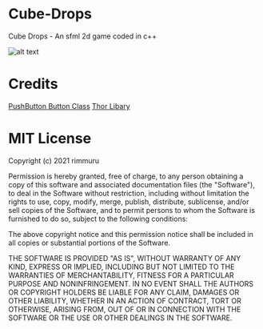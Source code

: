 # Cube-Drops
Cube Drops - An sfml 2d game coded in c++

![alt text](https://i.imgur.com/kKgxFZG.png)

# Credits
[PushButton Button Class](https://github.com/pushbuttonreceivecode "pushbutton")
[Thor Libary](https://bromeon.ch/libraries/thor/download/index.html "Thor")

# MIT License

Copyright (c) 2021 rimmuru

Permission is hereby granted, free of charge, to any person obtaining a copy
of this software and associated documentation files (the "Software"), to deal
in the Software without restriction, including without limitation the rights
to use, copy, modify, merge, publish, distribute, sublicense, and/or sell
copies of the Software, and to permit persons to whom the Software is
furnished to do so, subject to the following conditions:

The above copyright notice and this permission notice shall be included in all
copies or substantial portions of the Software.

THE SOFTWARE IS PROVIDED "AS IS", WITHOUT WARRANTY OF ANY KIND, EXPRESS OR
IMPLIED, INCLUDING BUT NOT LIMITED TO THE WARRANTIES OF MERCHANTABILITY,
FITNESS FOR A PARTICULAR PURPOSE AND NONINFRINGEMENT. IN NO EVENT SHALL THE
AUTHORS OR COPYRIGHT HOLDERS BE LIABLE FOR ANY CLAIM, DAMAGES OR OTHER
LIABILITY, WHETHER IN AN ACTION OF CONTRACT, TORT OR OTHERWISE, ARISING FROM,
OUT OF OR IN CONNECTION WITH THE SOFTWARE OR THE USE OR OTHER DEALINGS IN THE
SOFTWARE.


